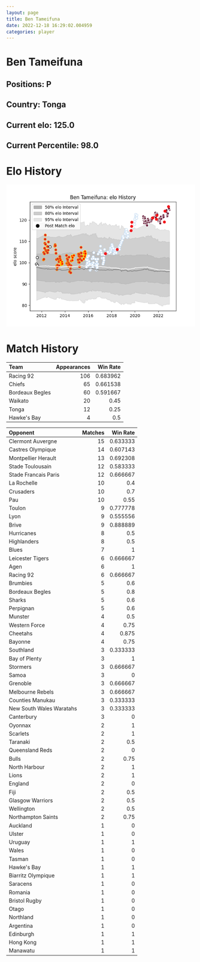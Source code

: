 ```yaml
---  
layout: page  
title: Ben Tameifuna  
date: 2022-12-18 16:29:02.004959  
categories: player  
---
```

# Ben Tameifuna

## Positions: P

## Country: Tonga

## Current elo: 125.0

## Current Percentile: 98.0

# Elo History


![elo history](history_BenTameifuna.png)
# Match History


| Team            |   Appearances |   Win Rate |
|:----------------|--------------:|-----------:|
| Racing 92       |           106 |   0.683962 |
| Chiefs          |            65 |   0.661538 |
| Bordeaux Begles |            60 |   0.591667 |
| Waikato         |            20 |   0.45     |
| Tonga           |            12 |   0.25     |
| Hawke's Bay     |             4 |   0.5      |

| Opponent                 |   Matches |   Win Rate |
|:-------------------------|----------:|-----------:|
| Clermont Auvergne        |        15 |   0.633333 |
| Castres Olympique        |        14 |   0.607143 |
| Montpellier Herault      |        13 |   0.692308 |
| Stade Toulousain         |        12 |   0.583333 |
| Stade Francais Paris     |        12 |   0.666667 |
| La Rochelle              |        10 |   0.4      |
| Crusaders                |        10 |   0.7      |
| Pau                      |        10 |   0.55     |
| Toulon                   |         9 |   0.777778 |
| Lyon                     |         9 |   0.555556 |
| Brive                    |         9 |   0.888889 |
| Hurricanes               |         8 |   0.5      |
| Highlanders              |         8 |   0.5      |
| Blues                    |         7 |   1        |
| Leicester Tigers         |         6 |   0.666667 |
| Agen                     |         6 |   1        |
| Racing 92                |         6 |   0.666667 |
| Brumbies                 |         5 |   0.6      |
| Bordeaux Begles          |         5 |   0.8      |
| Sharks                   |         5 |   0.6      |
| Perpignan                |         5 |   0.6      |
| Munster                  |         4 |   0.5      |
| Western Force            |         4 |   0.75     |
| Cheetahs                 |         4 |   0.875    |
| Bayonne                  |         4 |   0.75     |
| Southland                |         3 |   0.333333 |
| Bay of Plenty            |         3 |   1        |
| Stormers                 |         3 |   0.666667 |
| Samoa                    |         3 |   0        |
| Grenoble                 |         3 |   0.666667 |
| Melbourne Rebels         |         3 |   0.666667 |
| Counties Manukau         |         3 |   0.333333 |
| New South Wales Waratahs |         3 |   0.333333 |
| Canterbury               |         3 |   0        |
| Oyonnax                  |         2 |   1        |
| Scarlets                 |         2 |   1        |
| Taranaki                 |         2 |   0.5      |
| Queensland Reds          |         2 |   0        |
| Bulls                    |         2 |   0.75     |
| North Harbour            |         2 |   1        |
| Lions                    |         2 |   1        |
| England                  |         2 |   0        |
| Fiji                     |         2 |   0.5      |
| Glasgow Warriors         |         2 |   0.5      |
| Wellington               |         2 |   0.5      |
| Northampton Saints       |         2 |   0.75     |
| Auckland                 |         1 |   0        |
| Ulster                   |         1 |   0        |
| Uruguay                  |         1 |   1        |
| Wales                    |         1 |   0        |
| Tasman                   |         1 |   0        |
| Hawke's Bay              |         1 |   1        |
| Biarritz Olympique       |         1 |   1        |
| Saracens                 |         1 |   0        |
| Romania                  |         1 |   0        |
| Bristol Rugby            |         1 |   0        |
| Otago                    |         1 |   0        |
| Northland                |         1 |   0        |
| Argentina                |         1 |   0        |
| Edinburgh                |         1 |   1        |
| Hong Kong                |         1 |   1        |
| Manawatu                 |         1 |   1        |